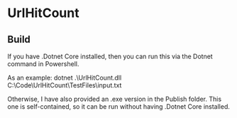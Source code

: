 # UrlHitCount

Build
---------
If you have .Dotnet Core installed, then you can run this via the Dotnet command in Powershell.

As an example: dotnet .\UrlHitCount.dll C:\Code\UrlHitCount\TestFiles\input.txt

Otherwise, I have also provided an .exe version in the Publish folder. This one is self-contained,
so it can be run without having .Dotnet Core installed.

